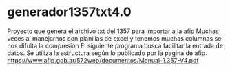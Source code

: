 # generador1357txt4.0
Proyecto que genera el archivo txt del 1357 para importar a la afip
Muchas veces al manejarnos con planillas de excel y tenemos muchas columnas se nos difulta la compresión
El siguiente programa busca facilitar la entrada de datos.
Se utiliza la estructura según lo publicado por la pagina de afip.
https://www.afip.gob.ar/572web/documentos/Manual-1.357-V4.pdf


